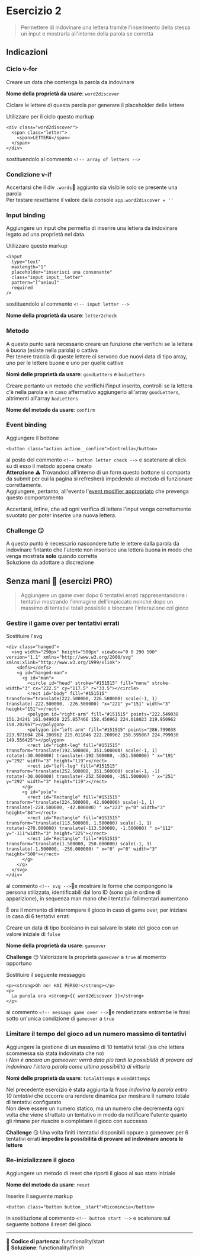 # Esercizio 2

> Permettere di indovinare una lettera tramite l'inserimento della stessa un input e mostrarla all'interno della parola se corretta

## Indicazioni

### Ciclo v-for

Creare un data che contenga la parola da indovinare

**Nome della proprietà da usare**: `word2discover`

Ciclare le lettere di questa parola per generare il placeholder delle lettere

Utilizzare per il ciclo questo markup

```
<div class="word2discover">
  <span class="letter">
    <span>LETTERA</span>
  </span>
</div>
```

sostituendolo al commento `<!-- array of letters -->`

### Condizione v-if

Accertarsi che il div `.words` aggiunto sia visibile solo se presente una parola  
Per testare resettarne il valore dalla console `app.word2discover = ''`

### Input binding

Aggiungere un input che permetta di inserire una lettera da indovinare legato ad una proprietà nel data.

Utilizzare questo markup

```
<input
  type="text"
  maxlength="1"
  placeholder="inserisci una consonante"
  class="input input__letter"
  pattern="[^aeiou]"
  required
/>
```

sostituendolo al commento `<!-- input letter -->`

**Nome della proprietà da usare**: `letter2check`

### Metodo

A questo punto sarà necessario creare un funzione che verifichi se la lettera è buona (esiste nella parola) o cattiva  
Per tenere traccia di queste lettere ci servono due nuovi data di tipo array, uno per le lettere buone e uno per quelle cattive

**Nomi delle proprietà da usare**: `goodLetters` e `badLetters`

Creare pertanto un metodo che verifichi l'input inserito, controlli se la lettera c'è nella parola e in caso affermativo aggiungerlo all'array `goodLetters`, altrimenti all'array `badLetters`

**Nome del metodo da usare**: `confirm`

### Event binding

Aggiungere il bottone

```
<button class="action action__confirm">Controlla</button>
```

al posto del commento `<!-- button letter check -->` e scatenare al click su di esso il metodo appena creato  
**Attenzione** ⚠️ Trovandoci all'interno di un form questo bottone si comporta da submit per cui la pagina si refresherà impedendo al metodo di funzionare correttamente.  
Aggiungere, pertanto, all'evento l'[event modifier appropriato](https://vuejs.org/v2/guide/events.html#Event-Modifiers) che prevenga questo comportamento

Accertarsi, infine, che ad ogni verifica di lettera l'input venga correttamente svuotato per poter inserire una nuova lettera.

### Challenge 😏

A questo punto è necessario nascondere tutte le lettere dalla parola da indovinare fintanto che l'utente non inserisce una lettera buona in modo che venga mostrata **solo** quando corretta  
Soluzione da adottare a discrezione

## Senza mani 🙌 (esercizi PRO)

> Aggiungere un game over dopo 6 tentativi errati rappresentandone i tentativi mostrando l'immagine dell'impiccato nonché dopo un massimo di tentativi totali possibile e bloccare l'interazione col gioco

### Gestire il game over per tentativi errati

Sostituire l'svg

```
<div class="hanged">
  <svg width="290px" height="500px" viewBox="0 0 290 500" version="1.1" xmlns="http://www.w3.org/2000/svg" xmlns:xlink="http://www.w3.org/1999/xlink">
    <defs></defs>
    <g id="hanged-man">
      <g id="man">
        <circle id="head" stroke="#151515" fill="none" stroke-width="3" cx="222.5" cy="117.5" r="33.5"></circle>
        <rect id="body" fill="#151515" transform="translate(222.500000, 226.500000) scale(-1, 1) translate(-222.500000, -226.500000) "x="221" y="151" width="3" height="151"></rect>
        <polygon id="right-arm" fill="#151515" points="222.549038 151.24241 161.049038 225.057466 158.450962 224.018023 219.950962 150.202967"></polygon>
        <polygon id="left-arm" fill="#151515" points="286.799038 223.971604 284.200962 225.011046 222.200962 150.595867 224.799038 149.556425"></polygon>
        <rect id="right-leg" fill="#151515" transform="translate(192.500000, 351.500000) scale(-1, 1) rotate(-30.000000) translate(-192.500000, -351.500000) " x="191" y="292" width="3" height="119"></rect>
        <rect id="left-leg" fill="#151515" transform="translate(252.500000, 351.500000) scale(-1, -1) rotate(-30.000000) translate(-252.500000, -351.500000) " x="251" y="292" width="3" height="119"></rect>
      </g>
      <g id="pole">
        <rect id="Rectangle" fill="#151515" transform="translate(224.500000, 42.000000) scale(-1, 1) translate(-224.500000, -42.000000) " x="223" y="0" width="3" height="84"></rect>
        <rect id="Rectangle" fill="#151515" transform="translate(113.500000, 1.500000) scale(-1, 1) rotate(-270.000000) translate(-113.500000, -1.500000) " x="112" y="-111"width="3" height="225"></rect>
        <rect id="Rectangle" fill="#151515" transform="translate(1.500000, 250.000000) scale(-1, 1) translate(-1.500000, -250.000000) " x="0" y="0" width="3" height="500"></rect>
      </g>
    </g>
  </svg>
</div>
```

al commento `<!-- svg -->`e mostrare le forme che compongono la persona stilizzata, identificabili dal loro ID (sono già in ordine di apparizione), in sequenza man mano che i tentativi fallimentari aumentano

È ora il momento di interrompere il gioco in caso di game over, per iniziare in caso di 6 tentativi errati

Creare un data di tipo booleano in cui salvare lo stato del gioco con un valore iniziale di `false`

**Nome della proprietà da usare**: `gameover`

**Challenge** 😏 Valorizzare la proprietà `gameover` a `true` al momento opportuno

Sostituire il seguente messaggio

```
<p><strong>Oh no! HAI PERSO!</strong></p>
<p>
  La parola era <strong>{{ word2discover }}</strong>
</p>
```

al commento `<!-- message game over -->`e renderizzare entrambe le frasi sotto un'unica condizione di `gameover` a `true`

### Limitare il tempo del gioco ad un numero massimo di tentativi

Aggiungere la gestione di un massimo di 10 tentativi totali (sia che lettera scommessa sia stata indovinata che no)  
ℹ️ _Non è ancora un gameover: verrà data più tardi la possibilità di provare ad indovinare l'intera parola come ultima possibilità di vittoria_

**Nomi delle proprietà da usare**: `totalAttemps` e `usedAttemps`

Nel precedente esercizio è stata aggiunta la frase _Indovina la parola entro 10 tentativi_ che occorre ora rendere dinamica per mostrare il numero totale di tentativi configurato  
Non deve essere un numero statico, ma un numero che decrementa ogni volta che viene sfruttato un tentativo in modo da notificare l'utente quanto gli rimane per riuscire a completare il gioco con successo

**Challenge** 😏 Una volta finiti i tentativi disponibili oppure a gameover per 6 tentativi errati **impedire la possibilità di provare ad indovinare ancora le lettere**

### Re-inizializzare il gioco

Aggiungere un metodo di reset che riporti il gioco al suo stato iniziale

**Nome del metodo da usare**: `reset`

Inserire il seguente markup

```
<button class="button button__start">Ricomincia</button>
```

in sostituzione al commento `<!-- button start -->` e scatenare sul seguente bottone il reset del gioco

-----------

💪 **Codice di partenza**: functionality/start  
🤫 **Soluzione**: functionality/finish
